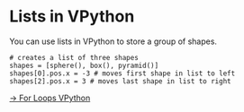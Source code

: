 # Lists in VPython

You can use lists in VPython to store a group of shapes. 

```
# creates a list of three shapes
shapes = [sphere(), box(), pyramid()] 
shapes[0].pos.x = -3 # moves first shape in list to left
shapes[2].pos.x = 3 # moves last shape in list to right
```

[-> For Loops VPython](/lists-for-loops-contd/03_forLoopsVPython.md)
